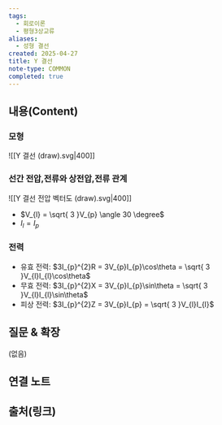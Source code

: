 ```yaml
---
tags:
  - 회로이론
  - 평형3상교류
aliases:
  - 성형 결선
created: 2025-04-27
title: Y 결선
note-type: COMMON
completed: true
---
```


## 내용(Content)

### 모형

![[Y 결선 (draw).svg|400]]

### 선간 전압,전류와 상전압,전류 관계

![[Y 결선 전압 벡터도 (draw).svg|400]]

- $V_{l} = \sqrt{ 3 }V_{p} \angle 30 \degree$
- $I_{l} = I_{p}$

### 전력

- 유효 전력: $3I_{p}^{2}R = 3V_{p}I_{p}\cos\theta = \sqrt{ 3 }V_{l}I_{l}\cos\theta$
- 무효 전력: $3I_{p}^{2}X = 3V_{p}I_{p}\sin\theta = \sqrt{ 3 }V_{l}I_{l}\sin\theta$
- 피상 전력: $3I_{p}^{2}Z = 3V_{p}I_{p} = \sqrt{ 3 }V_{l}I_{l}$

## 질문 & 확장

(없음)

## 연결 노트

## 출처(링크)

